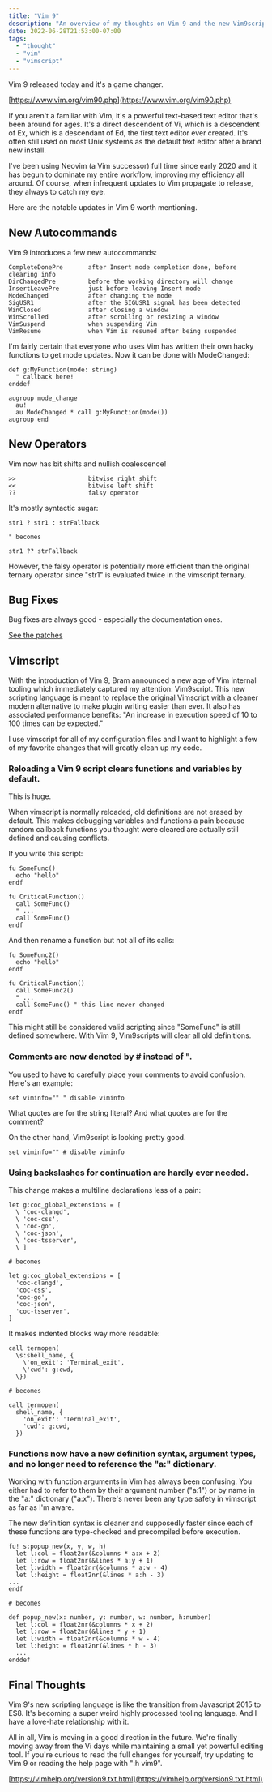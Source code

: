 ```yaml
---
title: "Vim 9"
description: "An overview of my thoughts on Vim 9 and the new Vim9script"
date: 2022-06-28T21:53:00-07:00
tags:
  - "thought"
  - "vim"
  - "vimscript"
---
```


Vim 9 released today and it's a game changer.

[https://www.vim.org/vim90.php](https://www.vim.org/vim90.php)

If you aren't a familiar with Vim, it's a powerful text-based text editor that's been around for ages. It's a direct descendent of Vi, which is a descendent of Ex, which is a descendant of Ed, the first text editor ever created. It's often still used on most Unix systems as the default text editor after a brand new install.

I've been using Neovim (a Vim successor) full time since early 2020 and it has begun to dominate my entire workflow, improving my efficiency all around. Of course, when infrequent updates to Vim propagate to release, they always to catch my eye.

Here are the notable updates in Vim 9 worth mentioning.

## New Autocommands

Vim 9 introduces a few new autocommands:

```vim
CompleteDonePre       after Insert mode completion done, before clearing info
DirChangedPre         before the working directory will change
InsertLeavePre        just before leaving Insert mode
ModeChanged           after changing the mode
SigUSR1               after the SIGUSR1 signal has been detected
WinClosed             after closing a window
WinScrolled           after scrolling or resizing a window
VimSuspend            when suspending Vim
VimResume             when Vim is resumed after being suspended
```

I'm fairly certain that everyone who uses Vim has written their own hacky functions to get mode updates. Now it can be done with ModeChanged:

```vim
def g:MyFunction(mode: string)
  " callback here!
enddef

augroup mode_change
  au!
  au ModeChanged * call g:MyFunction(mode())
augroup end
```

## New Operators

Vim now has bit shifts and nullish coalescence!

```vim
>>                    bitwise right shift
<<                    bitwise left shift
??                    falsy operator
```

It's mostly syntactic sugar:

```vim
str1 ? str1 : strFallback

" becomes

str1 ?? strFallback
```

However, the falsy operator is potentially more efficient than the original ternary operator since "str1" is evaluated twice in the vimscript ternary.

## Bug Fixes

Bug fixes are always good - especially the documentation ones.

[See the patches](https://vimhelp.org/version9.txt.html#bug-fixes-9)

## Vimscript

With the introduction of Vim 9, Bram announced a new age of Vim internal tooling which immediately captured my attention: Vim9script. This new scripting language is meant to replace the original Vimscript with a cleaner modern alternative to make plugin writing easier than ever. It also has associated performance benefits: "An increase in execution speed of 10 to 100 times can be expected."

I use vimscript for all of my configuration files and I want to highlight a few of my favorite changes that will greatly clean up my code.

### Reloading a Vim 9 script clears functions and variables by default.

This is huge.

When vimscript is normally reloaded, old definitions are not erased by default. This makes debugging variables and functions a pain because random callback functions you thought were cleared are actually still defined and causing conflicts.

If you write this script:

```vim
fu SomeFunc()
  echo "hello"
endf

fu CriticalFunction()
  call SomeFunc()
  " ...
  call SomeFunc()
endf
```

And then rename a function but not all of its calls:

```vim
fu SomeFunc2()
  echo "hello"
endf

fu CriticalFunction()
  call SomeFunc2()
  " ...
  call SomeFunc() " this line never changed
endf
```

This might still be considered valid scripting since "SomeFunc" is still defined somewhere. With Vim 9, Vim9scripts will clear all old definitions.

### Comments are now denoted by # instead of ".

You used to have to carefully place your comments to avoid confusion. Here's an example:

```vim
set viminfo="" " disable viminfo
```

What quotes are for the string literal? And what quotes are for the comment?

On the other hand, Vim9script is looking pretty good.

```vim
set viminfo="" # disable viminfo
```

### Using backslashes for continuation are hardly ever needed.

This change makes a multiline declarations less of a pain:

```vim
let g:coc_global_extensions = [
  \ 'coc-clangd',
  \ 'coc-css',
  \ 'coc-go',
  \ 'coc-json',
  \ 'coc-tsserver',
  \ ]

# becomes

let g:coc_global_extensions = [
  'coc-clangd',
  'coc-css',
  'coc-go',
  'coc-json',
  'coc-tsserver',
]
```

It makes indented blocks way more readable:

```vim
call termopen(
  \s:shell_name, {
    \'on_exit': 'Terminal_exit',
    \'cwd': g:cwd,
  \})

# becomes

call termopen(
  shell_name, {
    'on_exit': 'Terminal_exit',
    'cwd': g:cwd,
  })
```

### Functions now have a new definition syntax, argument types, and no longer need to reference the "a:" dictionary.

Working with function arguments in Vim has always been confusing. You either had to refer to them by their argument number ("a:1") or by name in the "a:" dictionary ("a:x"). There's never been any type safety in vimscript as far as I'm aware.

The new definition syntax is cleaner and supposedly faster since each of these functions are type-checked and precompiled before execution.

```vim
fu! s:popup_new(x, y, w, h)
  let l:col = float2nr(&columns * a:x + 2)
  let l:row = float2nr(&lines * a:y + 1)
  let l:width = float2nr(&columns * a:w - 4)
  let l:height = float2nr(&lines * a:h - 3)
...
endf

# becomes

def popup_new(x: number, y: number, w: number, h:number)
  let l:col = float2nr(&columns * x + 2)
  let l:row = float2nr(&lines * y + 1)
  let l:width = float2nr(&columns * w - 4)
  let l:height = float2nr(&lines * h - 3)
  ...
enddef
```

## Final Thoughts

Vim 9's new scripting language is like the transition from Javascript 2015 to ES8. It's becoming a super weird highly processed tooling language. And I have a love-hate relationship with it.

All in all, Vim is moving in a good direction in the future. We're finally moving away from the Vi days while maintaining a small yet powerful editing tool. If you're curious to read the full changes for yourself, try updating to Vim 9 or reading the help page with ":h vim9".

[https://vimhelp.org/version9.txt.html](https://vimhelp.org/version9.txt.html)
